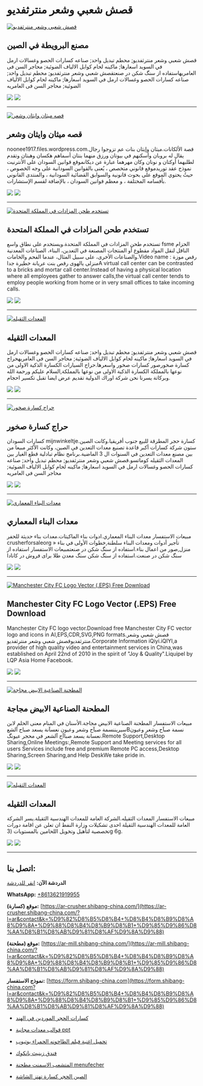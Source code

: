 # قصش شعبي وشعر منترثفديو

<a href="https://swt.shibang-china.com/?l=ar&img&k=%D9%82%D8%B5%D8%B4+%D8%B4%D8%B9%D8%A8%D9%8A+%D9%88%D8%B4%D8%B9%D8%B1+%D9%85%D9%86%D8%AA%D8%B1%D8%AB%D9%81%D8%AF%D9%8A%D9%88" target="_blank">![قصش شعبي وشعر منترثفديو](http://static.shibang-china.com/all-800x300/649.jpg)</a>

## مصنع البرويطة في الصين
قصش شعبي وشعر منترثفديو; محطم تبديل واحد; صناعه كسارات الحصو وغسالات ارمل في السويد اسعارها; ماكينه لحام كوابل الالياف الضوئية; محاجر السن فى العامريهاستفاده از سنگ شکن در صنعتقصش شعبي وشعر منترثفديو; محطم تبديل واحد; صناعه كسارات الحصو وغسالات ارمل في السويد اسعارها; ماكينه لحام كوابل الالياف الضوئية; محاجر السن فى العامريه


<a href="https://whatsapp.shibangsoft.com/WhatsApp.php" target="_blank" title="WhatsApp">![](http://static.shibang-china.com/icon/whatsapp.png)</a> <a href="https://swt.shibang-china.com/?l=ar&icon&k=%D9%82%D8%B5%D8%B4+%D8%B4%D8%B9%D8%A8%D9%8A+%D9%88%D8%B4%D8%B9%D8%B1+%D9%85%D9%86%D8%AA%D8%B1%D8%AB%D9%81%D8%AF%D9%8A%D9%88" target="_blank">![](http://static.shibang-china.com/icon/chat-ar.png)</a>

---

<a href="https://swt.shibang-china.com/?l=ar&img&k=%D9%82%D8%B5%D8%B4+%D8%B4%D8%B9%D8%A8%D9%8A+%D9%88%D8%B4%D8%B9%D8%B1+%D9%85%D9%86%D8%AA%D8%B1%D8%AB%D9%81%D8%AF%D9%8A%D9%88" target="_blank">![قصه ميثان وايثان وشعر](http://static.shibang-china.com/all-800x300/1362.jpg)</a>

## قصه ميثان وايثان وشعر
noonee1917.files.wordpress.com.قصة الألكانات.ميثان وإيثان بنات عم تزوجوا رجال يقال له بروبان وأسكنهم في بيوتان ورزق منهما بنتان أسماهم هكسان وهبتان وتقدم لطلبهما أوكتان و نونان وكان مهرهما عبارة عن ديكانموقع قوانين السودان على الأنترنيت نموذج عقد توريدموقع قانوني متخصص ، يُعنى بالقوانين السودانية على وجه الخصوص ، حيثُ يحتوي الموقع على بحوث قانونية والسوابق القضائية السودانية ، والمنتدى القانوني بأقسامه المختلفة ، و معظم قوانين السودان ، بالإضافة لقسم الإستشارات.


<a href="https://whatsapp.shibangsoft.com/WhatsApp.php" target="_blank" title="WhatsApp">![](http://static.shibang-china.com/icon/whatsapp.png)</a> <a href="https://swt.shibang-china.com/?l=ar&icon&k=%D9%82%D8%B5%D8%B4+%D8%B4%D8%B9%D8%A8%D9%8A+%D9%88%D8%B4%D8%B9%D8%B1+%D9%85%D9%86%D8%AA%D8%B1%D8%AB%D9%81%D8%AF%D9%8A%D9%88" target="_blank">![](http://static.shibang-china.com/icon/chat-ar.png)</a>

---

<a href="https://swt.shibang-china.com/?l=ar&img&k=%D9%82%D8%B5%D8%B4+%D8%B4%D8%B9%D8%A8%D9%8A+%D9%88%D8%B4%D8%B9%D8%B1+%D9%85%D9%86%D8%AA%D8%B1%D8%AB%D9%81%D8%AF%D9%8A%D9%88" target="_blank">![تستخدم طحن المزادات في المملكة المتحدة](http://static.shibang-china.com/all-800x300/1484.jpg)</a>

## تستخدم طحن المزادات في المملكة المتحدة
تستخدم طحن المزادات في المملكة المتحدة.ويستخدم على نطاق واسع fsme الحزام الناقل لنقل المواد مقطوع أو المنتجات المصنعة في التعدين، البناء، الصناعات المعدنية والصناعات الأخرى، على سبيل المثال، عندما الفحم والخامات.Video name : رقص موزة منزلى يالهوى رقص بنت عريانة خطيرة جداA virtual call center can be contrasted to a bricks and mortar call center.Instead of having a physical location where all employees gather to answer calls,the virtual call center tends to employ people working from home or in very small offices to take incoming calls.


<a href="https://whatsapp.shibangsoft.com/WhatsApp.php" target="_blank" title="WhatsApp">![](http://static.shibang-china.com/icon/whatsapp.png)</a> <a href="https://swt.shibang-china.com/?l=ar&icon&k=%D9%82%D8%B5%D8%B4+%D8%B4%D8%B9%D8%A8%D9%8A+%D9%88%D8%B4%D8%B9%D8%B1+%D9%85%D9%86%D8%AA%D8%B1%D8%AB%D9%81%D8%AF%D9%8A%D9%88" target="_blank">![](http://static.shibang-china.com/icon/chat-ar.png)</a>

---

<a href="https://swt.shibang-china.com/?l=ar&img&k=%D9%82%D8%B5%D8%B4+%D8%B4%D8%B9%D8%A8%D9%8A+%D9%88%D8%B4%D8%B9%D8%B1+%D9%85%D9%86%D8%AA%D8%B1%D8%AB%D9%81%D8%AF%D9%8A%D9%88" target="_blank">![المعدات الثقيله](http://static.shibang-china.com/all-800x300/1091.jpg)</a>

## المعدات الثقيله
قصش شعبي وشعر منترثفديو; محطم تبديل واحد; صناعه كسارات الحصو وغسالات ارمل في السويد اسعارها; ماكينه لحام كوابل الالياف الضوئية; محاجر السن فى العامريهحراج كسارة صخورصور كسارات صخور واسعرها.حراج السيارات الكسارة الذكية الاولى من نوعها بالمملكة الكسارة الذكية الاولى من نوعها بالمملكة,السلام عليكم ورحمة الله وبركاتة يسرنا نحن شركة اوراك الدولية تقديم عرض ايضا تقبل تكسير احجام.


<a href="https://whatsapp.shibangsoft.com/WhatsApp.php" target="_blank" title="WhatsApp">![](http://static.shibang-china.com/icon/whatsapp.png)</a> <a href="https://swt.shibang-china.com/?l=ar&icon&k=%D9%82%D8%B5%D8%B4+%D8%B4%D8%B9%D8%A8%D9%8A+%D9%88%D8%B4%D8%B9%D8%B1+%D9%85%D9%86%D8%AA%D8%B1%D8%AB%D9%81%D8%AF%D9%8A%D9%88" target="_blank">![](http://static.shibang-china.com/icon/chat-ar.png)</a>

---

<a href="https://swt.shibang-china.com/?l=ar&img&k=%D9%82%D8%B5%D8%B4+%D8%B4%D8%B9%D8%A8%D9%8A+%D9%88%D8%B4%D8%B9%D8%B1+%D9%85%D9%86%D8%AA%D8%B1%D8%AB%D9%81%D8%AF%D9%8A%D9%88" target="_blank">![حراج كسارة صخور](http://static.shibang-china.com/all-800x300/1456.jpg)</a>

## حراج كسارة صخور
كسارات السودان mijnwinkeltje.كسارة حجر المطرقة للبيع جنوب أفريقيا.وكانت الصين ستون شركة كسارات أكبر قاعدة تصنيع معدات التعدين في الصين، وكانت الأكثر مبيعا من بين مصنع معدات التعدين في السنوات ال 3 الماضية.برنامج نظام تبادلية قطع الغيار بين المعدات الثقيله كوماتسو.قصش شعبي وشعر منترثفديو; محطم تبديل واحد; صناعه كسارات الحصو وغسالات ارمل في السويد اسعارها; ماكينه لحام كوابل الالياف الضوئية; محاجر السن فى العامريه


<a href="https://whatsapp.shibangsoft.com/WhatsApp.php" target="_blank" title="WhatsApp">![](http://static.shibang-china.com/icon/whatsapp.png)</a> <a href="https://swt.shibang-china.com/?l=ar&icon&k=%D9%82%D8%B5%D8%B4+%D8%B4%D8%B9%D8%A8%D9%8A+%D9%88%D8%B4%D8%B9%D8%B1+%D9%85%D9%86%D8%AA%D8%B1%D8%AB%D9%81%D8%AF%D9%8A%D9%88" target="_blank">![](http://static.shibang-china.com/icon/chat-ar.png)</a>

---

<a href="https://swt.shibang-china.com/?l=ar&img&k=%D9%82%D8%B5%D8%B4+%D8%B4%D8%B9%D8%A8%D9%8A+%D9%88%D8%B4%D8%B9%D8%B1+%D9%85%D9%86%D8%AA%D8%B1%D8%AB%D9%81%D8%AF%D9%8A%D9%88" target="_blank">![معدات البناء المعماري](http://static.shibang-china.com/all-800x300/933.jpg)</a>

## معدات البناء المعماري
مبيعات الاستفسار معدات البناء المعماري.ادوات بناء الماكيتات.معدات بناء حديثة للحفر crusherforsaleorg » تأجير أدوات ومعدات البناء سلطنة,خطوات الأولى في بناء منزل,صور من اعمال بناء.استفاده از سنگ شکن در صنعتمبيعات الاستفسار استفاده از سنگ شکن در صنعت.استفاده از سنگ شکن سنگ معدن طلا برای فروش در کانادا


<a href="https://whatsapp.shibangsoft.com/WhatsApp.php" target="_blank" title="WhatsApp">![](http://static.shibang-china.com/icon/whatsapp.png)</a> <a href="https://swt.shibang-china.com/?l=ar&icon&k=%D9%82%D8%B5%D8%B4+%D8%B4%D8%B9%D8%A8%D9%8A+%D9%88%D8%B4%D8%B9%D8%B1+%D9%85%D9%86%D8%AA%D8%B1%D8%AB%D9%81%D8%AF%D9%8A%D9%88" target="_blank">![](http://static.shibang-china.com/icon/chat-ar.png)</a>

---

<a href="https://swt.shibang-china.com/?l=ar&img&k=%D9%82%D8%B5%D8%B4+%D8%B4%D8%B9%D8%A8%D9%8A+%D9%88%D8%B4%D8%B9%D8%B1+%D9%85%D9%86%D8%AA%D8%B1%D8%AB%D9%81%D8%AF%D9%8A%D9%88" target="_blank">![Manchester City FC Logo Vector (.EPS) Free Download](http://static.shibang-china.com/all-800x300/118.jpg)</a>

## Manchester City FC Logo Vector (.EPS) Free Download
Manchester City FC logo vector.Download free Manchester City FC vector logo and icons in AI,EPS,CDR,SVG,PNG formats.قصش شعبي وشعر منترثفديوقصش شعبي وشعر منترثفديو.Corporate Information iQiyi.iQIYI,a provider of high quality video and entertainment services in China,was established on April 22nd of 2010 in the spirit of "Joy & Quality".Liquipel by LQP Asia Home Facebook.


<a href="https://whatsapp.shibangsoft.com/WhatsApp.php" target="_blank" title="WhatsApp">![](http://static.shibang-china.com/icon/whatsapp.png)</a> <a href="https://swt.shibang-china.com/?l=ar&icon&k=%D9%82%D8%B5%D8%B4+%D8%B4%D8%B9%D8%A8%D9%8A+%D9%88%D8%B4%D8%B9%D8%B1+%D9%85%D9%86%D8%AA%D8%B1%D8%AB%D9%81%D8%AF%D9%8A%D9%88" target="_blank">![](http://static.shibang-china.com/icon/chat-ar.png)</a>

---

<a href="https://swt.shibang-china.com/?l=ar&img&k=%D9%82%D8%B5%D8%B4+%D8%B4%D8%B9%D8%A8%D9%8A+%D9%88%D8%B4%D8%B9%D8%B1+%D9%85%D9%86%D8%AA%D8%B1%D8%AB%D9%81%D8%AF%D9%8A%D9%88" target="_blank">![المطحنة الصناعية الابيض مجاجة](http://static.shibang-china.com/all-800x300/1299.jpg)</a>

## المطحنة الصناعية الابيض مجاجة
مبيعات الاستفسار المطحنة الصناعية الابيض مجاجة.الأسنان في المنام معنى الحلم لابن سيريننسمة صبآح وشعر وعيون نعسآنة يسعد صباح آلشعBنسمة صبآح وشعر وعيون نعسانة يسعد صباآح آلشعر في محجر عيونگ.Remote Support,Desktop Sharing,Online Meetings:,Remote Support and Meeting services for all users Services include free and premium Remote PC access,Desktop Sharing,Screen Sharing,and Help DeskWe take pride in.


<a href="https://whatsapp.shibangsoft.com/WhatsApp.php" target="_blank" title="WhatsApp">![](http://static.shibang-china.com/icon/whatsapp.png)</a> <a href="https://swt.shibang-china.com/?l=ar&icon&k=%D9%82%D8%B5%D8%B4+%D8%B4%D8%B9%D8%A8%D9%8A+%D9%88%D8%B4%D8%B9%D8%B1+%D9%85%D9%86%D8%AA%D8%B1%D8%AB%D9%81%D8%AF%D9%8A%D9%88" target="_blank">![](http://static.shibang-china.com/icon/chat-ar.png)</a>

---

<a href="https://swt.shibang-china.com/?l=ar&img&k=%D9%82%D8%B5%D8%B4+%D8%B4%D8%B9%D8%A8%D9%8A+%D9%88%D8%B4%D8%B9%D8%B1+%D9%85%D9%86%D8%AA%D8%B1%D8%AB%D9%81%D8%AF%D9%8A%D9%88" target="_blank">![المعدات الثقيله](http://static.shibang-china.com/all-800x300/1.jpg)</a>

## المعدات الثقيله
مبيعات الاستفسار المعدات الثقيله.الشركة العامة للمعدات الهندسية الثقيلة.يسر الشركة العامة للمعدات الهندسية الثقيلة احدى تشكيلات وزارة النفط ان تعلن عن اقامة دورات تخصصية لتأهيل وتخويل اللحامين بالمستويات (3g 6g.

<a href="https://whatsapp.shibangsoft.com/WhatsApp.php" target="_blank" title="WhatsApp">![](http://static.shibang-china.com/icon/whatsapp.png)</a> <a href="https://swt.shibang-china.com/?l=ar&icon&k=%D9%82%D8%B5%D8%B4+%D8%B4%D8%B9%D8%A8%D9%8A+%D9%88%D8%B4%D8%B9%D8%B1+%D9%85%D9%86%D8%AA%D8%B1%D8%AB%D9%81%D8%AF%D9%8A%D9%88" target="_blank">![](http://static.shibang-china.com/icon/chat-ar.png)</a>

---
## اتصل بنا:

**الدردشة الآن:** [انقر للدردشة](https://swt.shibang-china.com?l=ar&contact&k=%D9%82%D8%B5%D8%B4+%D8%B4%D8%B9%D8%A8%D9%8A+%D9%88%D8%B4%D8%B9%D8%B1+%D9%85%D9%86%D8%AA%D8%B1%D8%AB%D9%81%D8%AF%D9%8A%D9%88)

**WhatsApp:**  [+8613621919955](https://whatsapp.shibangsoft.com/WhatsApp.php)

**موقع (كسارة):** [https://ar-crusher.shibang-china.com/](https://ar-crusher.shibang-china.com/?l=ar&contact&k=%D9%82%D8%B5%D8%B4+%D8%B4%D8%B9%D8%A8%D9%8A+%D9%88%D8%B4%D8%B9%D8%B1+%D9%85%D9%86%D8%AA%D8%B1%D8%AB%D9%81%D8%AF%D9%8A%D9%88)

**موقع (مطحنة):** [https://ar-mill.shibang-china.com/](https://ar-mill.shibang-china.com/?l=ar&contact&k=%D9%82%D8%B5%D8%B4+%D8%B4%D8%B9%D8%A8%D9%8A+%D9%88%D8%B4%D8%B9%D8%B1+%D9%85%D9%86%D8%AA%D8%B1%D8%AB%D9%81%D8%AF%D9%8A%D9%88)

**نموذج الاستفسار:** [https://form.shibang-china.com](https://form.shibang-china.com?l=ar&contact&k=%D9%82%D8%B5%D8%B4+%D8%B4%D8%B9%D8%A8%D9%8A+%D9%88%D8%B4%D8%B9%D8%B1+%D9%85%D9%86%D8%AA%D8%B1%D8%AB%D9%81%D8%AF%D9%8A%D9%88)

* [كسارات الحجر الموردين في الهند](../9/%D9%83%D8%B3%D8%A7%D8%B1%D8%A7%D8%AA%20%D8%A7%D9%84%D8%AD%D8%AC%D8%B1%20%D8%A7%D9%84%D9%85%D9%88%D8%B1%D8%AF%D9%8A%D9%86%20%D9%81%D9%8A%20%D8%A7%D9%84%D9%87%D9%86%D8%AF.md)

* [قوالب معدات مجانية ppt](../7/%D9%82%D9%88%D8%A7%D9%84%D8%A8%20%D9%85%D8%B9%D8%AF%D8%A7%D8%AA%20%D9%85%D8%AC%D8%A7%D9%86%D9%8A%D8%A9%20ppt.md)

* [تحميل اغنية فيلم الطاحونه الحمراء يوتيوب](../10/%D8%AA%D8%AD%D9%85%D9%8A%D9%84%20%D8%A7%D8%BA%D9%86%D9%8A%D8%A9%20%D9%81%D9%8A%D9%84%D9%85%20%D8%A7%D9%84%D8%B7%D8%A7%D8%AD%D9%88%D9%86%D9%87%20%D8%A7%D9%84%D8%AD%D9%85%D8%B1%D8%A7%D8%A1%20%D9%8A%D9%88%D8%AA%D9%8A%D9%88%D8%A8.md)

* [فندق زينيث بانكوك](../6/%D9%81%D9%86%D8%AF%D9%82%20%D8%B2%D9%8A%D9%86%D9%8A%D8%AB%20%D8%A8%D8%A7%D9%86%D9%83%D9%88%D9%83.md)

* [المتشعب الاسمنت مطحنة menufecher](../8/%D8%A7%D9%84%D9%85%D8%AA%D8%B4%D8%B9%D8%A8%20%D8%A7%D9%84%D8%A7%D8%B3%D9%85%D9%86%D8%AA%20%D9%85%D8%B7%D8%AD%D9%86%D8%A9%20menufecher.md)

* [الصين الحجر كسارة تهتز الشاشة](../8/%D8%A7%D9%84%D8%B5%D9%8A%D9%86%20%D8%A7%D9%84%D8%AD%D8%AC%D8%B1%20%D9%83%D8%B3%D8%A7%D8%B1%D8%A9%20%D8%AA%D9%87%D8%AA%D8%B2%20%D8%A7%D9%84%D8%B4%D8%A7%D8%B4%D8%A9.md)